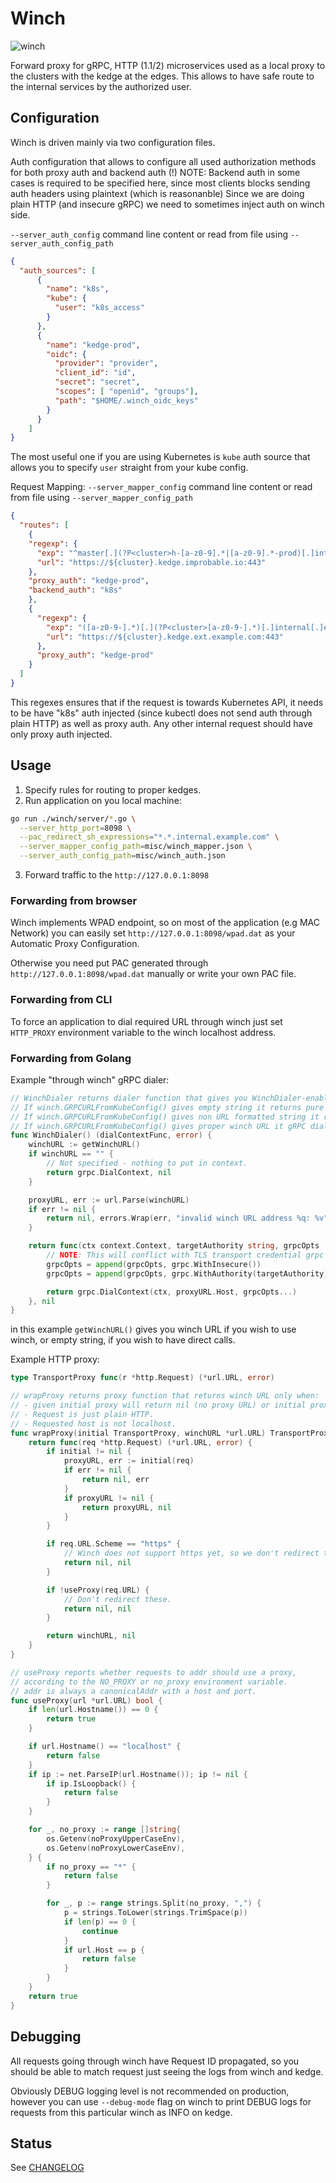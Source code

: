 # Winch

![winch](winch.jpg)

Forward proxy for gRPC, HTTP (1.1/2) microservices used as a local proxy to the clusters with the kedge at the edges.
This allows to have safe route to the internal services by the authorized user.

## Configuration

Winch is driven mainly via two configuration files.

Auth configuration that allows to configure all used authorization methods for both proxy auth and backend auth (!)
NOTE: Backend auth in some cases is required to be specified here, since most clients blocks sending auth headers using plaintext (which is reasonanble)
Since we are doing plain HTTP (and insecure gRPC) we need to sometimes inject auth on winch side.

`--server_auth_config` command line content or read from file using `--server_auth_config_path`

```json
{
  "auth_sources": [
      {
        "name": "k8s",
        "kube": {
          "user": "k8s_access"
        }
      },
      {
        "name": "kedge-prod",
        "oidc": {
          "provider": "provider",
          "client_id": "id",
          "secret": "secret",
          "scopes": [ "openid", "groups"],
          "path": "$HOME/.winch_oidc_keys"
        }
      }
    ]
}
```
The most useful one if you are using Kubernetes is `kube` auth source that allows you to specify `user` straight from your kube config.

Request Mapping:
`--server_mapper_config` command line content or read from file using `--server_mapper_config_path`
```json
{
  "routes": [
    {
    "regexp": {
      "exp": "^master[.](?P<cluster>h-[a-z0-9].*|[a-z0-9].*-prod)[.]internal[.]improbable[.]io:6443",
      "url": "https://${cluster}.kedge.improbable.io:443"
    },
    "proxy_auth": "kedge-prod",
    "backend_auth": "k8s"
    },
    {
      "regexp": {
        "exp": "([a-z0-9-].*)[.](?P<cluster>[a-z0-9-].*)[.]internal[.]example[.]com",
        "url": "https://${cluster}.kedge.ext.example.com:443"
      },
      "proxy_auth": "kedge-prod"
    }
  ]
}
```

This regexes ensures that if the request is towards Kubernetes API, it needs to be have "k8s" auth injected (since kubectl does not send auth through
plain HTTP) as well as proxy auth. Any other internal request should have only proxy auth injected.


## Usage
1. Specify rules for routing to proper kedges.
2. Run application on you local machine:

```bash
go run ./winch/server/*.go \
  --server_http_port=8098 \
  --pac_redirect_sh_expressions="*.*.internal.example.com" \
  --server_mapper_config_path=misc/winch_mapper.json \
  --server_auth_config_path=misc/winch_auth.json
```

3. Forward traffic to the `http://127.0.0.1:8098`

### Forwarding from browser

Winch implements WPAD endpoint, so on most of the application (e.g MAC Network)
you can easily set `http://127.0.0.1:8098/wpad.dat` as your Automatic Proxy Configuration.

Otherwise you need put PAC generated through `http://127.0.0.1:8098/wpad.dat` manually
or write your own PAC file.

### Forwarding from CLI 

To force an application to dial required URL through winch just set `HTTP_PROXY` environment variable to the winch localhost address.

### Forwarding from Golang

Example "through winch" gRPC dialer:
```go
// WinchDialer returns dialer function that gives you WinchDialer-enabled dialer:
// If winch.GRPCURLFromKubeConfig() gives empty string it returns pure grpc.DialContext.
// If winch.GRPCURLFromKubeConfig() gives non URL formatted string it returns error.
// If winch.GRPCURLFromKubeConfig() gives proper winch URL it gRPC dialer that proxies traffic through winch.
func WinchDialer() (dialContextFunc, error) {
	winchURL := getWinchURL()
	if winchURL == "" {
		// Not specified - nothing to put in context.
		return grpc.DialContext, nil
	}

	proxyURL, err := url.Parse(winchURL)
	if err != nil {
		return nil, errors.Wrap(err, "invalid winch URL address %q: %v", winchURL, err)
	}

	return func(ctx context.Context, targetAuthority string, grpcOpts ...grpc.DialOption) (*grpc.ClientConn, error) {
		// NOTE: This will conflict with TLS transport credential grpc options passed by argument, but we don't have the control to validate that.
		grpcOpts = append(grpcOpts, grpc.WithInsecure())
		grpcOpts = append(grpcOpts, grpc.WithAuthority(targetAuthority))

		return grpc.DialContext(ctx, proxyURL.Host, grpcOpts...)
	}, nil
}
```
in this example `getWinchURL()` gives you winch URL if you wish to use winch, or empty string, if you wish to have direct calls.


Example HTTP proxy:
```go
type TransportProxy func(r *http.Request) (*url.URL, error)

// wrapProxy returns proxy function that returns winch URL only when:
// - given initial proxy will return nil (no proxy URL) or initial proxy function is nil.
// - Request is just plain HTTP.
// - Requested host is not localhost.
func wrapProxy(initial TransportProxy, winchURL *url.URL) TransportProxy {
	return func(req *http.Request) (*url.URL, error) {
		if initial != nil {
			proxyURL, err := initial(req)
			if err != nil {
				return nil, err
			}
			if proxyURL != nil {
				return proxyURL, nil
			}
		}

		if req.URL.Scheme == "https" {
			// Winch does not support https yet, so we don't redirect these.
			return nil, nil
		}

		if !useProxy(req.URL) {
			// Don't redirect these.
			return nil, nil
		}

		return winchURL, nil
	}
}

// useProxy reports whether requests to addr should use a proxy,
// according to the NO_PROXY or no_proxy environment variable.
// addr is always a canonicalAddr with a host and port.
func useProxy(url *url.URL) bool {
	if len(url.Hostname()) == 0 {
		return true
	}

	if url.Hostname() == "localhost" {
		return false
	}
	if ip := net.ParseIP(url.Hostname()); ip != nil {
		if ip.IsLoopback() {
			return false
		}
	}

	for _, no_proxy := range []string{
		os.Getenv(noProxyUpperCaseEnv),
		os.Getenv(noProxyLowerCaseEnv),
	} {
		if no_proxy == "*" {
			return false
		}

		for _, p := range strings.Split(no_proxy, ",") {
			p = strings.ToLower(strings.TrimSpace(p))
			if len(p) == 0 {
				continue
			}
			if url.Host == p {
				return false
			}
		}
	}
	return true
}

```

## Debugging

All requests going through winch have Request ID propagated, so you should be able to match request just seeing the logs from winch and kedge.

Obviously DEBUG logging level is not recommended on production, however you can use `--debug-mode` flag on winch to print DEBUG logs for requests from this
particular winch as INFO on kedge.

## Status

See [CHANGELOG](../CHANGELOG.md)


